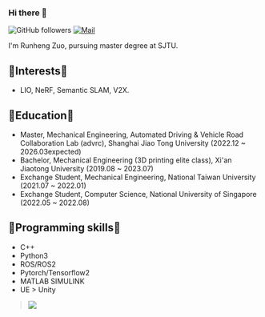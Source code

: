 ### Hi there 👋 



![GitHub followers](https://img.shields.io/github/followers/runjtu?logo=Github) [![Mail](https://img.shields.io/badge/-rh.zstayhumble@gmail.com-blue?style=flat-square&logo=gmail&logoColor=red&link=)](mailto:rh.zstayhumble@gmail.com)


I'm Runheng Zuo, pursuing master degree at SJTU. 

##  🎨Interests🎨 
- LIO, NeRF, Semantic SLAM, V2X.

##  🐛Education🐛
- Master, Mechanical Engineering, Automated Driving & Vehicle Road Collaboration Lab (advrc), Shanghai Jiao Tong University (2022.12 ~ 2026.03expected)
- Bachelor, Mechanical Engineering (3D printing elite class), Xi'an Jiaotong University (2019.08 ~ 2023.07)
- Exchange Student, Mechanical Engineering, National Taiwan University (2021.07 ~ 2022.01)
- Exchange Student, Computer Science, National University of Singapore (2022.05 ~ 2022.08)
  


##  🔧Programming skills🔧
* C++
* Python3
* ROS/ROS2
* Pytorch/Tensorflow2
* MATLAB SIMULINK
* UE > Unity 


> <a href="https://github.com/runjtu"><img align='center' src="https://readme-stats.clckblog.space/api/top-langs/?username=runjtu&theme=vue&layout=compact"></a>

